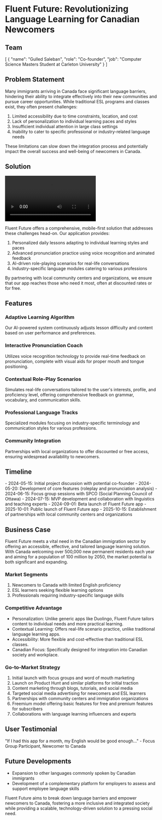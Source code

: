 
# Fluent Future: Revolutionizing Language Learning for Canadian Newcomers

## Team
<People>
[
  {
    "name": "Gulled Saleban",
    "role": "Co-founder",
    "job": "Computer Science Masters Student at Carleton University"
  }
]
</People>

## Problem Statement

Many immigrants arriving in Canada face significant language barriers, hindering their ability to integrate effectively into their new communities and pursue career opportunities. While traditional ESL programs and classes exist, they often present challenges:

1. Limited accessibility due to time constraints, location, and cost
2. Lack of personalization to individual learning paces and styles
3. Insufficient individual attention in large class settings
4. Inability to cater to specific professional or industry-related language needs

These limitations can slow down the integration process and potentially impact the overall success and well-being of newcomers in Canada.

## Solution
<video src="../projects/fluent-future/demo.mp4"></video>

Fluent Future offers a comprehensive, mobile-first solution that addresses these challenges head-on. Our application provides:

1. Personalized daily lessons adapting to individual learning styles and paces
2. Advanced pronunciation practice using voice recognition and animated feedback
3. AI-driven role-playing scenarios for real-life conversations
4. Industry-specific language modules catering to various professions

By partnering with local community centers and organizations, we ensure that our app reaches those who need it most, often at discounted rates or for free.

## Features

### Adaptive Learning Algorithm
Our AI-powered system continuously adjusts lesson difficulty and content based on user performance and preferences.

### Interactive Pronunciation Coach
Utilizes voice recognition technology to provide real-time feedback on pronunciation, complete with visual aids for proper mouth and tongue positioning.

### Contextual Role-Play Scenarios
Simulates real-life conversations tailored to the user's interests, profile, and proficiency level, offering comprehensive feedback on grammar, vocabulary, and communication skills.

### Professional Language Tracks
Specialized modules focusing on industry-specific terminology and communication styles for various professions.

### Community Integration
Partnerships with local organizations to offer discounted or free access, ensuring widespread availability to newcomers.

## Timeline
<Timeline>
- 2024-05-15: Initial project discussion with potential co-founder
- 2024-05-20: Development of core features (roleplay and pronunciation analysis)
- 2024-06-15: Focus group sessions with SPCO (Social Planning Council of Ottawa)
- 2024-07-15: MVP development and collaboration with linguistics and teaching experts
- 2024-09-01: Beta launch of Fluent Future app
- 2025-10-01: Public launch of Fluent Future app
- 2025-10-15: Establishment of partnerships with local community centers and organizations
</Timeline>

## Business Case

Fluent Future meets a vital need in the Canadian immigration sector by offering an accessible, effective, and tailored language learning solution. With Canada welcoming over 500,000 new permanent residents each year and aiming for a population of 100 million by 2050, the market potential is both significant and expanding.

### Market Segments

1. Newcomers to Canada with limited English proficiency
2. ESL learners seeking flexible learning options
3. Professionals requiring industry-specific language skills

### Competitive Advantage

- Personalization: Unlike generic apps like Duolingo, Fluent Future tailors content to individual needs and more practical learning.
- Contextual Learning: Offers real-life scenario practice, unlike traditional language learning apps.
- Accessibility: More flexible and cost-effective than traditional ESL classes.
- Canadian Focus: Specifically designed for integration into Canadian society and workplace.

### Go-to-Market Strategy
1. Initial launch with focus groups and word of mouth marketing
2. Launch on Product Hunt and similar platforms for initial traction
3. Content marketing through blogs, tutorials, and social media
4. Targeted social media advertising for newcomers and ESL learners
5. Partnerships with community centers and immigration organizations
6. Freemium model offering basic features for free and premium features for subscribers
7. Collaborations with language learning influencers and experts

## User Testimonial

"If I had this app for a month, my English would be good enough..." - Focus Group Participant, Newcomer to Canada

## Future Developments

- Expansion to other languages commonly spoken by Canadian immigrants
- Development of a complementary platform for employers to assess and support employee language skills

Fluent Future aims to break down language barriers and empower newcomers to Canada, fostering a more inclusive and integrated society while providing a scalable, technology-driven solution to a pressing social need.
